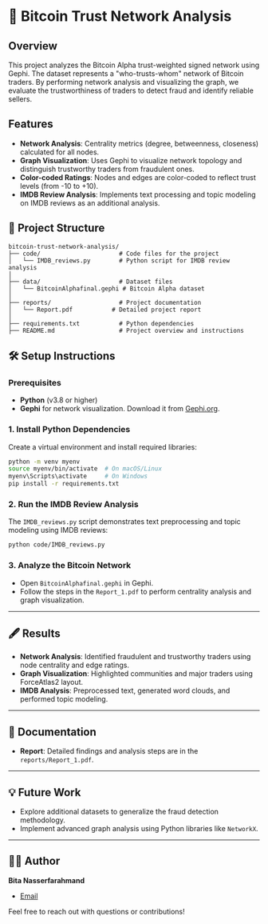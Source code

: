 # 🔱 Bitcoin Trust Network Analysis

## Overview
This project analyzes the Bitcoin Alpha trust-weighted signed network using Gephi. The dataset represents a "who-trusts-whom" network of Bitcoin traders. By performing network analysis and visualizing the graph, we evaluate the trustworthiness of traders to detect fraud and identify reliable sellers.

## Features
- **Network Analysis**: Centrality metrics (degree, betweenness, closeness) calculated for all nodes.
- **Graph Visualization**: Uses Gephi to visualize network topology and distinguish trustworthy traders from fraudulent ones.
- **Color-coded Ratings**: Nodes and edges are color-coded to reflect trust levels (from -10 to +10).
- **IMDB Review Analysis**: Implements text processing and topic modeling on IMDB reviews as an additional analysis.

## 📁 Project Structure
```
bitcoin-trust-network-analysis/
├── code/                      # Code files for the project
│   └── IMDB_reviews.py        # Python script for IMDB review analysis
│
├── data/                      # Dataset files
│   └── BitcoinAlphafinal.gephi # Bitcoin Alpha dataset
│
├── reports/                   # Project documentation
│   └── Report.pdf           # Detailed project report
│
├── requirements.txt           # Python dependencies
├── README.md                  # Project overview and instructions
```

## 🛠️ Setup Instructions

### Prerequisites
- **Python** (v3.8 or higher)
- **Gephi** for network visualization. Download it from [Gephi.org](https://gephi.org/).

### 1. Install Python Dependencies
Create a virtual environment and install required libraries:
```bash
python -m venv myenv
source myenv/bin/activate  # On macOS/Linux
myenv\Scripts\activate     # On Windows
pip install -r requirements.txt
```

### 2. Run the IMDB Review Analysis
The `IMDB_reviews.py` script demonstrates text preprocessing and topic modeling using IMDB reviews:
```bash
python code/IMDB_reviews.py
```

### 3. Analyze the Bitcoin Network
- Open `BitcoinAlphafinal.gephi` in Gephi.
- Follow the steps in the `Report_1.pdf` to perform centrality analysis and graph visualization.

---

## 🖋️ Results
- **Network Analysis**: Identified fraudulent and trustworthy traders using node centrality and edge ratings.
- **Graph Visualization**: Highlighted communities and major traders using ForceAtlas2 layout.
- **IMDB Analysis**: Preprocessed text, generated word clouds, and performed topic modeling.

---

## 📜 Documentation
- **Report**: Detailed findings and analysis steps are in the `reports/Report_1.pdf`.

---

## 💡 Future Work
- Explore additional datasets to generalize the fraud detection methodology.
- Implement advanced graph analysis using Python libraries like `NetworkX`.

---

## 👩‍💻 Author
**Bita Nasserfarahmand**  
- [Email](mailto:bita.nf@gmail.com)

Feel free to reach out with questions or contributions!
